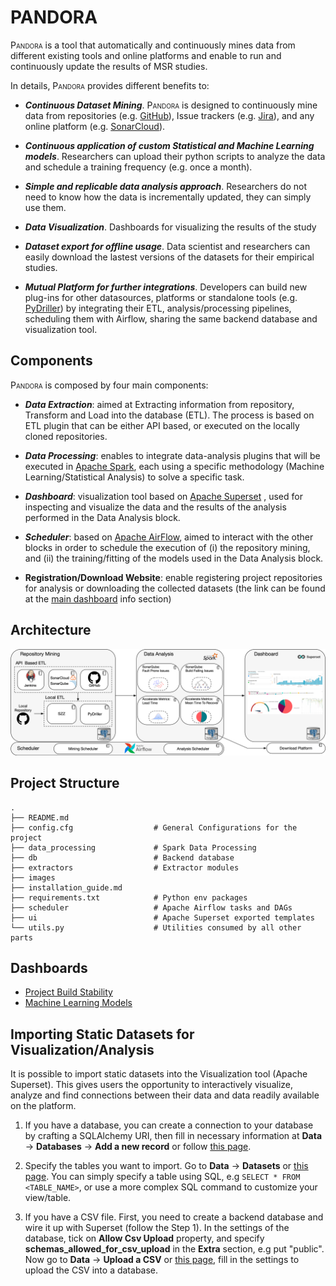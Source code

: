 # PANDORA

<span style="font-variant:small-caps;">Pandora</span> is a tool that automatically and continuously mines data from different existing tools and online platforms and enable to run and continuously update the results of MSR studies.

In details, <span style="font-variant:small-caps;">Pandora</span> provides different benefits to: 
+ ___Continuous Dataset Mining___. <span style="font-variant:small-caps;">Pandora</span> is designed to continuously mine data from repositories (e.g. [GitHub](https://github.com)), Issue trackers (e.g. [Jira](https://www.atlassian.com/software/jira)), and any online platform (e.g. [SonarCloud](https://sonarcloud.io)).
   

+ ___Continuous application of custom Statistical and  Machine Learning models___. Researchers can upload their python scripts to analyze the data and schedule a training frequency (e.g. once a month).  


+ ___Simple and replicable data analysis approach___. Researchers do not need to know how the data is incrementally updated, they can simply use them. 


+ ___Data Visualization___. Dashboards for visualizing the results of the study


+ ___Dataset export for offline usage___. Data scientist and researchers can easily download the lastest versions of the datasets for their empirical studies.


+ ___Mutual Platform for further integrations___. Developers can build new plug-ins for other datasources, platforms or standalone tools (e.g. [PyDriller](https://pydriller.readthedocs.io/en/latest/)) by integrating their ETL, analysis/processing pipelines, scheduling them with Airflow, sharing the same backend database and visualization tool.

## Components

<span style="font-variant:small-caps;">Pandora</span> is composed by four main components:

+ ___Data Extraction___: aimed at Extracting information from repository, Transform and Load into the database (ETL). The process is based on ETL plugin that can be either API based, or executed on the locally cloned repositories. 


+ ___Data Processing___: enables to integrate data-analysis plugins that will be executed in [Apache Spark](https://spark.apache.org), each using a specific methodology (Machine Learning/Statistical Analysis) to solve a specific task. 


+ ___Dashboard___: visualization tool based on [Apache Superset](https://superset.apache.org) , used for inspecting and visualize the data and the results of the analysis performed in the Data Analysis block.


+ ___Scheduler___: based on [Apache AirFlow](https://airflow.apache.org), aimed to interact with the other blocks in order to schedule the execution of (i) the repository mining, and (ii) the training/fitting of the models used in the Data Analysis block.  


+ __Registration/Download Website__: enable registering project repositories for analysis or downloading the collected datasets (the link can be found at the [main dashboard](http://sqa.rd.tuni.fi/r/1) info section)


## Architecture

![alt text][logo]

[logo]: https://raw.githubusercontent.com/clowee/PANDORA/master/images/pandora_design.png "PANDORA design"

## Project Structure

```
.
├── README.md
├── config.cfg                  # General Configurations for the project
├── data_processing             # Spark Data Processing
├── db                          # Backend database
├── extractors                  # Extractor modules
├── images
├── installation_guide.md   
├── requirements.txt            # Python env packages
├── scheduler                   # Apache Airflow tasks and DAGs
├── ui                          # Apache Superset exported templates
└── utils.py                    # Utilities consumed by all other parts
```

## Dashboards
+ [Project Build Stability](http://sqa.rd.tuni.fi/r/1)
+ [Machine Learning Models](http://sqa.rd.tuni.fi/r/2)

## Importing Static Datasets for Visualization/Analysis

It is possible to import static datasets into the Visualization tool (Apache Superset). This gives users the opportunity to interactively visualize, analyze and find connections between their data and data readily available on the platform.

1. If you have a database, you can create a connection to your database by crafting a SQLAlchemy URI, then fill in necessary information at **Data** -> **Databases** -> **Add a new record** or follow [this page](http://sqa.rd.tuni.fi/databaseview/add).

2. Specify the tables you want to import. Go to **Data** -> **Datasets** or [this page](http://sqa.rd.tuni.fi/tablemodelview/add). You can simply specify a table using SQL, e.g ```SELECT * FROM <TABLE_NAME>```, or use a more complex SQL command to customize your view/table.

3. If you have a CSV file. First, you need to create a backend database and wire it up with Superset (follow the Step 1). In the settings of the database, tick on **Allow Csv Upload** property, and specify **schemas_allowed_for_csv_upload** in the **Extra** section, e.g put "public". Now go to **Data** -> **Upload a CSV** or [this page](http://sqa.rd.tuni.fi/csvtodatabaseview/form), fill in the settings to upload the CSV into a database.
